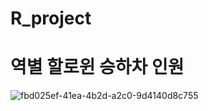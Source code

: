# R_project   
# 역별 할로윈 승하차 인원   
![fbd025ef-41ea-4b2d-a2c0-9d4140d8c755](https://user-images.githubusercontent.com/50009329/142797235-4072df59-379a-4845-ae94-049888b41643.png)
